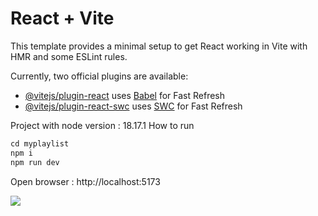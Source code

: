 # React + Vite

This template provides a minimal setup to get React working in Vite with HMR and some ESLint rules.

Currently, two official plugins are available:

- [@vitejs/plugin-react](https://github.com/vitejs/vite-plugin-react/blob/main/packages/plugin-react/README.md) uses [Babel](https://babeljs.io/) for Fast Refresh
- [@vitejs/plugin-react-swc](https://github.com/vitejs/vite-plugin-react-swc) uses [SWC](https://swc.rs/) for Fast Refresh

Project with node version : 18.17.1
How to run

```javascript
cd myplaylist
npm i
npm run dev
```

Open browser : http://localhost:5173

![](https://www.i-pic.info/i/X4BO612601.gif)
